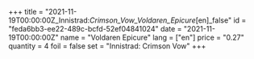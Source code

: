 +++
title = "2021-11-19T00:00:00Z_Innistrad:_Crimson_Vow_Voldaren_Epicure_[en]_false"
id = "feda6bb3-ee22-489c-bcfd-52ef04841024"
date = "2021-11-19T00:00:00Z"
name = "Voldaren Epicure"
lang = ["en"]
price = "0.27"
quantity = 4
foil = false
set = "Innistrad: Crimson Vow"
+++
